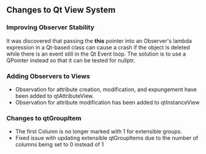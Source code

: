 ## Changes to Qt View System

### Improving Observer Stability
It was discovered that passing the **this** pointer into an Observer's lambda expression in a Qt-based class can cause a crash if the object is deleted while there is an event still in the Qt Event loop.  The solution is to use a QPointer instead so that it can be tested for nullptr.

### Adding Observers to Views
* Observation for attribute creation, modification, and expungement have been added to qtAttributeView.
* Observation for attribute modification has been added to qtInstanceView

### Changes to qtGroupItem
* The first Column is no longer marked with 1 for extensible groups.
* Fixed issue with updating extensible qtGroupItems due to the number of columns being set to 0 instead of 1
